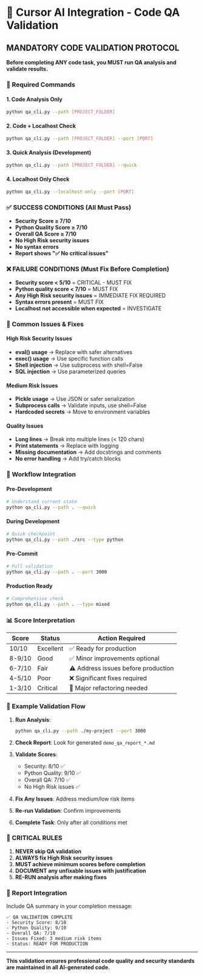 # 🤖 Cursor AI Integration - Code QA Validation

## MANDATORY CODE VALIDATION PROTOCOL

**Before completing ANY code task, you MUST run QA analysis and validate results.**

### 🎯 Required Commands

#### 1. Code Analysis Only
```bash
python qa_cli.py --path [PROJECT_FOLDER]
```

#### 2. Code + Localhost Check  
```bash
python qa_cli.py --path [PROJECT_FOLDER] --port [PORT]
```

#### 3. Quick Analysis (Development)
```bash
python qa_cli.py --path [PROJECT_FOLDER] --quick
```

#### 4. Localhost Only Check
```bash
python qa_cli.py --localhost-only --port [PORT]
```

### ✅ SUCCESS CONDITIONS (All Must Pass)

- **Security Score ≥ 7/10** 
- **Python Quality Score ≥ 7/10**
- **Overall QA Score ≥ 7/10**
- **No High Risk security issues**
- **No syntax errors**
- **Report shows "✅ No critical issues"**

### ❌ FAILURE CONDITIONS (Must Fix Before Completion)

- **Security score < 5/10** = CRITICAL - MUST FIX
- **Python quality score < 7/10** = MUST FIX  
- **Any High Risk security issues** = IMMEDIATE FIX REQUIRED
- **Syntax errors present** = MUST FIX
- **Localhost not accessible when expected** = INVESTIGATE

### 🔧 Common Issues & Fixes

#### High Risk Security Issues
- **eval() usage** → Replace with safer alternatives
- **exec() usage** → Use specific function calls
- **Shell injection** → Use subprocess with shell=False
- **SQL injection** → Use parameterized queries

#### Medium Risk Issues  
- **Pickle usage** → Use JSON or safer serialization
- **Subprocess calls** → Validate inputs, use shell=False
- **Hardcoded secrets** → Move to environment variables

#### Quality Issues
- **Long lines** → Break into multiple lines (< 120 chars)
- **Print statements** → Replace with logging
- **Missing documentation** → Add docstrings and comments
- **No error handling** → Add try/catch blocks

### 🚀 Workflow Integration

#### Pre-Development
```bash
# Understand current state
python qa_cli.py --path . --quick
```

#### During Development  
```bash
# Quick checkpoint
python qa_cli.py --path ./src --type python
```

#### Pre-Commit
```bash
# Full validation
python qa_cli.py --path . --port 3000
```

#### Production Ready
```bash
# Comprehensive check
python qa_cli.py --path . --type mixed
```

### 📊 Score Interpretation

| Score | Status | Action Required |
|-------|--------|----------------|
| 10/10 | Excellent | ✅ Ready for production |
| 8-9/10 | Good | ✅ Minor improvements optional |
| 6-7/10 | Fair | ⚠️ Address issues before production |
| 4-5/10 | Poor | ❌ Significant fixes required |
| 1-3/10 | Critical | 🚨 Major refactoring needed |

### 🎯 Example Validation Flow

1. **Run Analysis**:
   ```bash
   python qa_cli.py --path ./my-project --port 3000
   ```

2. **Check Report**: Look for generated `demo_qa_report_*.md`

3. **Validate Scores**:
   - Security: 8/10 ✅
   - Python Quality: 9/10 ✅  
   - Overall QA: 7/10 ✅
   - No High Risk issues ✅

4. **Fix Any Issues**: Address medium/low risk items

5. **Re-run Validation**: Confirm improvements

6. **Complete Task**: Only after all conditions met

### 🚨 CRITICAL RULES

1. **NEVER skip QA validation**
2. **ALWAYS fix High Risk security issues**  
3. **MUST achieve minimum scores before completion**
4. **DOCUMENT any unfixable issues with justification**
5. **RE-RUN analysis after making fixes**

### 📝 Report Integration

Include QA summary in your completion message:
```
✅ QA VALIDATION COMPLETE
- Security Score: 8/10
- Python Quality: 9/10  
- Overall QA: 7/10
- Issues Fixed: 3 medium risk items
- Status: READY FOR PRODUCTION
```

---

**This validation ensures professional code quality and security standards are maintained in all AI-generated code.** 